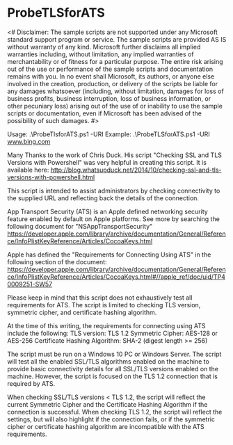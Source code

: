 # ProbeTLSforATS
<#
 Disclaimer: The sample scripts are not supported under any Microsoft standard support program or service. 
 The sample scripts are provided AS IS without warranty of any kind. Microsoft further disclaims all implied warranties 
 including, without limitation, any implied warranties of merchantability or of fitness for a particular purpose. 
 The entire risk arising out of the use or performance of the sample scripts and documentation remains with you. In no event shall Microsoft, its authors, or anyone else involved in the creation, production, or delivery of the scripts be liable for any damages whatsoever (including, without limitation, damages for loss of business profits, business interruption, loss of business information, or other pecuniary loss) arising out of the use of or inability to use the sample scripts or documentation, even if Microsoft has been advised of the possibility of such damages.
#>

Usage:   .\ProbeTlsforATS.ps1 -URI <Website URI>
Example: .\ProbeTLSforATS.ps1 -URI www.bing.com

Many Thanks to the work of Chris Duck. His script "Checking SSL and TLS Versions with Powershell" was very helpful in creating this script. It is available here: http://blog.whatsupduck.net/2014/10/checking-ssl-and-tls-versions-with-powershell.html

This script is intended to assist administrators by checking connectivity to the supplied URL and reflecting back the details of the connection.

App Transport Security (ATS) is an Apple defined networking security feature enabled by default on Apple platforms. See more by searching the following document for "NSAppTransportSecurity"
https://developer.apple.com/library/archive/documentation/General/Reference/InfoPlistKeyReference/Articles/CocoaKeys.html

Apple has defined the "Requirements for Connecting Using ATS" in the following section of the document: https://developer.apple.com/library/archive/documentation/General/Reference/InfoPlistKeyReference/Articles/CocoaKeys.html#//apple_ref/doc/uid/TP40009251-SW57

Please keep in mind that this script does not exhaustively test all requirements for ATS. The script is limited to checking TLS version, symmetric cipher, and certificate hashing algorithm.

At the time of this writing, the requirements for connecting using ATS include the following:
TLS version: TLS 1.2 
Symmetric Cipher: AES-128 or AES-256
Certificate Hashing Algorithm: SHA-2 (digest length >= 256)

The script must be run on a Windows 10 PC or Windows Server. The script will test all the enabled SSL/TLS algorithms enabled on the machine to provide basic connectivity details for all SSL/TLS versions enabled on the machine. However, the script is focused on the TLS 1.2 connection that is required by ATS.

When checking SSL/TLS versions < TLS 1.2, the script will reflect the current Symmetric Cipher and the Certificate Hashing Algorithm if the connection is successful.
When checking TLS 1.2, the script will reflect the settings, but will also highlight if the connection fails, or if the symmetric cipher or certificate hashing algorithm are incompatible with the ATS requirements.

